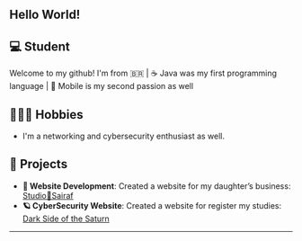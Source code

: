 ## Hello World!

## 💻 Student
Welcome to my github!
I'm from 🇧🇷 |
☕️ Java was my first programming language |
📱 Mobile is my second passion as well

## 🧑🏻‍💻 Hobbies 
- I'm a networking and cybersecurity enthusiast as well.

## 🔧 **Projects**
- **💛 Website Development**: Created a website for my daughter’s business: [Studio💛Sairaf](https://www.studiosairaf.com.br)
- **🪐 CyberSecurity Website**: Created a website for register my studies: [Dark Side of the Saturn](https://dark-side-of-the-saturn.vercel.app/)

---



